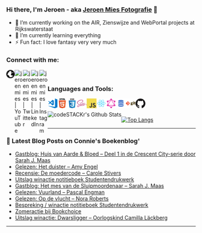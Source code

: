 ### Hi there, I'm Jeroen - aka [Jeroen Mies Fotografie][website] 👋

- 🔭 I’m currently working on the AIR, Zienswijze and WebPortal projects at Rijkswaterstaat
- 🌱 I’m currently learning everything
- ⚡ Fun fact: I love fantasy very very much

### Connect with me:

[<img align="left" alt="jeroenmies" width="22px" src="https://raw.githubusercontent.com/iconic/open-iconic/master/svg/globe.svg" />][website]
[<img align="left" alt="jeroenmies | YouTube" width="22px" src="https://cdn.jsdelivr.net/npm/simple-icons@v3/icons/youtube.svg" />][youtube]
[<img align="left" alt="jeroenmies | Twitter" width="22px" src="https://cdn.jsdelivr.net/npm/simple-icons@v3/icons/twitter.svg" />][twitter]
[<img align="left" alt="jeroenmies | LinkedIn" width="22px" src="https://cdn.jsdelivr.net/npm/simple-icons@v3/icons/linkedin.svg" />][linkedin]
[<img align="left" alt="jeroenmies | Instagram" width="22px" src="https://cdn.jsdelivr.net/npm/simple-icons@v3/icons/instagram.svg" />][instagram]

<br />

### Languages and Tools:

[<img align="left" alt="Visual Studio Code" width="26px" src="https://raw.githubusercontent.com/github/explore/80688e429a7d4ef2fca1e82350fe8e3517d3494d/topics/visual-studio-code/visual-studio-code.png" />][webdevplaylist]
[<img align="left" alt="HTML5" width="26px" src="https://raw.githubusercontent.com/github/explore/80688e429a7d4ef2fca1e82350fe8e3517d3494d/topics/html/html.png" />][webdevplaylist]
[<img align="left" alt="CSS3" width="26px" src="https://raw.githubusercontent.com/github/explore/80688e429a7d4ef2fca1e82350fe8e3517d3494d/topics/css/css.png" />][cssplaylist]
[<img align="left" alt="Sass" width="26px" src="https://raw.githubusercontent.com/github/explore/80688e429a7d4ef2fca1e82350fe8e3517d3494d/topics/sass/sass.png" />][cssplaylist]
[<img align="left" alt="JavaScript" width="26px" src="https://raw.githubusercontent.com/github/explore/80688e429a7d4ef2fca1e82350fe8e3517d3494d/topics/javascript/javascript.png" />][jsplaylist]
[<img align="left" alt="React" width="26px" src="https://raw.githubusercontent.com/github/explore/80688e429a7d4ef2fca1e82350fe8e3517d3494d/topics/react/react.png" />][reactplaylist]
[<img align="left" alt="GraphQL" width="26px" src="https://raw.githubusercontent.com/github/explore/80688e429a7d4ef2fca1e82350fe8e3517d3494d/topics/graphql/graphql.png" />][webdevplaylist]
[<img align="left" alt="SQL" width="26px" src="https://raw.githubusercontent.com/github/explore/80688e429a7d4ef2fca1e82350fe8e3517d3494d/topics/sql/sql.png" />][webdevplaylist]
[<img align="left" alt="Git" width="26px" src="https://raw.githubusercontent.com/github/explore/80688e429a7d4ef2fca1e82350fe8e3517d3494d/topics/git/git.png" />][webdevplaylist]
[<img align="left" alt="GitHub" width="26px" src="https://raw.githubusercontent.com/github/explore/78df643247d429f6cc873026c0622819ad797942/topics/github/github.png" />][webdevplaylist]

<br />
<br />

<img align="left" alt="codeSTACKr's Github Stats" src="https://github-readme-stats.vercel.app/api?username=jeroenmies&show_icons=true&hide_border=true&count_private=true&include_all_commits=true&theme=tokyonight" />

[![Top Langs](https://github-readme-stats.vercel.app/api/top-langs/?username=jeroenmies)](https://github.com/jeroenmies/github-readme-stats)

---

### 📕 Latest Blog Posts on Connie's Boekenblog'
<!-- BLOG-POST-LIST:START -->
- [Gastblog: Huis van Aarde & Bloed – Deel 1 in de Crescent City-serie door Sarah J. Maas](https://conniesboekenblog.nl/2020/08/03/gastblog-huis-van-aarde-bloed-deel-1-in-de-crescent-city-serie-door-sarah-j-maas/?utm_source=rss&utm_medium=rss&utm_campaign=gastblog-huis-van-aarde-bloed-deel-1-in-de-crescent-city-serie-door-sarah-j-maas)
- [Gelezen: Het duister – Amy Engel](https://conniesboekenblog.nl/2020/08/02/gelezen-het-duister-amy-engel/?utm_source=rss&utm_medium=rss&utm_campaign=gelezen-het-duister-amy-engel)
- [Recensie: De moedercode – Carole Stivers](https://conniesboekenblog.nl/2020/07/29/recensie-de-moedercode-carole-stivers/?utm_source=rss&utm_medium=rss&utm_campaign=recensie-de-moedercode-carole-stivers)
- [Uitslag winactie notitieboek Studentendrukwerk](https://conniesboekenblog.nl/2020/07/27/uitslag-winactie-notitieboek-studentendrukwerk/?utm_source=rss&utm_medium=rss&utm_campaign=uitslag-winactie-notitieboek-studentendrukwerk)
- [Gastblog: Het mes van de Sluipmoordenaar – Sarah J. Maas](https://conniesboekenblog.nl/2020/07/26/gastblog-het-mes-van-de-sluipmoordenaar-sarah-j-maas/?utm_source=rss&utm_medium=rss&utm_campaign=gastblog-het-mes-van-de-sluipmoordenaar-sarah-j-maas)
- [Gelezen: Vuurland – Pascal Engman](https://conniesboekenblog.nl/2020/07/23/gelezen-vuurland-pascal-engman/?utm_source=rss&utm_medium=rss&utm_campaign=gelezen-vuurland-pascal-engman)
- [Gelezen: Op de vlucht – Nora Roberts](https://conniesboekenblog.nl/2020/07/21/gelezen-op-de-vlucht-nora-roberts/?utm_source=rss&utm_medium=rss&utm_campaign=gelezen-op-de-vlucht-nora-roberts)
- [Bespreking / winactie notitieboek Studentendrukwerk](https://conniesboekenblog.nl/2020/07/18/bespreking-winactie-notitieboek-studentendrukwerk/?utm_source=rss&utm_medium=rss&utm_campaign=bespreking-winactie-notitieboek-studentendrukwerk)
- [Zomeractie bij Bookchoice](https://conniesboekenblog.nl/2020/07/17/zomeractie-bij-bookchoice/?utm_source=rss&utm_medium=rss&utm_campaign=zomeractie-bij-bookchoice)
- [Uitslag winactie: Dwarsligger – Oorlogskind Camilla Läckberg](https://conniesboekenblog.nl/2020/07/16/uitslag-winactie-dwarsligger-oorlogskind-camilla-lackberg/?utm_source=rss&utm_medium=rss&utm_campaign=uitslag-winactie-dwarsligger-oorlogskind-camilla-lackberg)
<!-- BLOG-POST-LIST:END -->

---


[website]: https://jeroenmiesfotografie.nl
[twitter]: https://twitter.com/jeroenmies
[youtube]: https://www.youtube.com/channel/UCdM6wXDAk3Y8_ycxkSfAD7Q
[instagram]: https://www.instagram.com/jeroenmies/
[linkedin]: https://www.linkedin.com/in/jeroenmies/
[webdevplaylist]: https://www.youtube.com/playlist?list=PLlhZGGVFsRrTQQnp_2UwWSoAigm-9_SqR
[jsplaylist]: https://www.youtube.com/playlist?list=PLC5BA7CB1270B2073
[cssplaylist]: https://www.youtube.com/playlist?list=PLlhZGGVFsRrSeV5xra6z-nU60cqompunz
[reactplaylist]: https://www.youtube.com/playlist?list=PLC5BA7CB1270B2073
